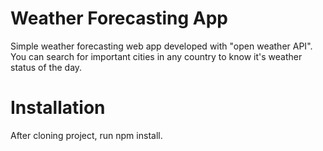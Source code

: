 # Weather Forecasting App
Simple weather forecasting web app developed with "open weather API". You can search for important cities in any country to know it's weather status of the day.
# Installation
After cloning project, run npm install.
